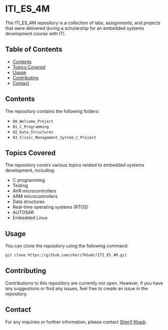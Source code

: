 # ITI_ES_4M

The ITI_ES_4M repository is a collection of labs, assignments, and projects that were delivered during a scholarship for an embedded systems development course with ITI.

## Table of Contents

- [Contents](#contents)
- [Topics Covered](#topics-covered)
- [Usage](#usage)
- [Contributing](#contributing)
- [Contact](#contact)

## Contents

The repository contains the following folders:

- `00_Welcome_Project`
- `01_C_Programming`
- `02_Data_Structures`
- `03_Clinic_Management_System_C_Project`

## Topics Covered

The repository covers various topics related to embedded systems development, including:

- C programming
- Testing
- AVR microcontrollers
- ARM microcontrollers
- Data structures
- Real-time operating systems (RTOS)
- AUTOSAR
- Embedded Linux

## Usage

You can clone the repository using the following command:
```bash
git clone https://github.com/sherifkhadr/ITI_ES_4M.git
````

## Contributing

Contributions to this repository are currently not open. However, if you have any suggestions or find any issues, feel free to create an issue in the repository.

## Contact

For any inquiries or further information, please contact [Sherif Khadr](https://www.linkedin.com/in/sherifkhadr/).
